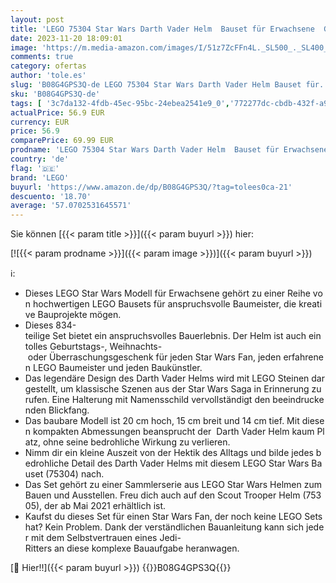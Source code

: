 ```yaml
---
layout: post
title: 'LEGO 75304 Star Wars Darth Vader Helm  Bauset für Erwachsene  Geschenkidee für Männer  Frauen  Ihn oder Sie  sammelbares Modell zum Bauen und Ausstellen'
date: 2023-11-20 18:09:01
image: 'https://m.media-amazon.com/images/I/51z7ZcFFn4L._SL500_._SL400_.jpg'
comments: true
category: ofertas
author: 'tole.es'
slug: 'B08G4GPS3Q-de LEGO 75304 Star Wars Darth Vader Helm Bauset für...'
sku: 'B08G4GPS3Q-de'
tags: [ '3c7da132-4fdb-45ec-95bc-24ebea2541e9_0','772277dc-cbdb-432f-a915-25a321e9ed8c_0','772277dc-cbdb-432f-a915-25a321e9ed8c_3001','772277dc-cbdb-432f-a915-25a321e9ed8c_3901','772277dc-cbdb-432f-a915-25a321e9ed8c_4301','772277dc-cbdb-432f-a915-25a321e9ed8c_4401','772277dc-cbdb-432f-a915-25a321e9ed8c_5301','772277dc-cbdb-432f-a915-25a321e9ed8c_9901','Arborist Merchandising Root','Baby- & Kleinkindspielzeug','Bau- & Konstruktionsspielzeug','Bauspielzeug & Konstruktionsspielzeug','Bauspielzeugsets','Bereit für den Schulanfang','Best Selling','Custom Stores','Frühkindliche Betreuung','Kunden-Favoriten: Spielzeug','LEGO','Lego Star Wars','Lernaktivitäten und MINT','Mengenrabatte','Mengenrabatte auf ausgewählte Produkte','Selektion1','Self Service','Special Features Stores','Spiele, Spielzeug und Sammlerstücke für große Kinder','Spielzeug','Sport & Outdoor','Stores','Xmas23 Most wanted Toys','e26659c6-d1cd-45cb-800b-2f9b432b8572_0','e26659c6-d1cd-45cb-800b-2f9b432b8572_5901','e26659c6-d1cd-45cb-800b-2f9b432b8572_6701','e26659c6-d1cd-45cb-800b-2f9b432b8572_8801','lego','​Bücher','🇩🇪', ]
actualPrice: 56.9 EUR
currency: EUR
price: 56.9
comparePrice: 69.99 EUR
prodname: 'LEGO 75304 Star Wars Darth Vader Helm  Bauset für Erwachsene  Geschenkidee für Männer  Frauen  Ihn oder Sie  sammelbares Modell zum Bauen und Ausstellen'
country: 'de'
flag: '🇩🇪'
brand: 'LEGO'
buyurl: 'https://www.amazon.de/dp/B08G4GPS3Q/?tag=tolees0ca-21'
descuento: '18.70'
average: '57.0702531645571'
---
```


Sie können [{{< param title >}}]({{< param buyurl >}}) hier:

[![{{< param prodname >}}]({{< param image >}})]({{< param buyurl >}})

ℹ️:

- Dieses LEGO Star Wars Modell für Erwachsene gehört zu einer Reihe von hochwertigen LEGO Bausets für anspruchsvolle Baumeister, die kreative Bauprojekte mögen.
- Dieses 834-teilige Set bietet ein anspruchsvolles Bauerlebnis. Der Helm ist auch ein tolles Geburtstags-, Weihnachts- oder Überraschungsgeschenk für jeden Star Wars Fan, jeden erfahrenen LEGO Baumeister und jeden Baukünstler.
- Das legendäre Design des Darth Vader Helms wird mit LEGO Steinen dargestellt, um klassische Szenen aus der Star Wars Saga in Erinnerung zu rufen. Eine Halterung mit Namensschild vervollständigt den beeindruckenden Blickfang.
- Das baubare Modell ist 20 cm hoch, 15 cm breit und 14 cm tief. Mit diesen kompakten Abmessungen beansprucht der  Darth Vader Helm kaum Platz, ohne seine bedrohliche Wirkung zu verlieren.
- Nimm dir ein kleine Auszeit von der Hektik des Alltags und bilde jedes bedrohliche Detail des Darth Vader Helms mit diesem LEGO Star Wars Bauset (75304) nach.
- Das Set gehört zu einer Sammlerserie aus LEGO Star Wars Helmen zum Bauen und Ausstellen. Freu dich auch auf den Scout Trooper Helm (75305), der ab Mai 2021 erhältlich ist.
- Kaufst du dieses Set für einen Star Wars Fan, der noch keine LEGO Sets hat? Kein Problem. Dank der verständlichen Bauanleitung kann sich jeder mit dem Selbstvertrauen eines Jedi-Ritters an diese komplexe Bauaufgabe heranwagen.

[🛒 Hier!!]({{< param buyurl >}})
{{<world>}}B08G4GPS3Q{{</world>}}

